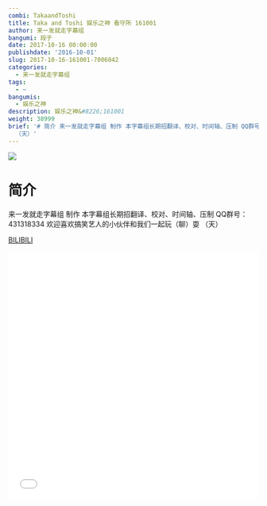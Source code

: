 ```yaml
---
combi: TakaandToshi
title: Taka and Toshi 娱乐之神 看守所 161001
author: 来一发就走字幕组
bangumi: 段子
date: 2017-10-16 00:00:00
publishdate: '2016-10-01'
slug: 2017-10-16-161001-7006042
categories:
  - 来一发就走字幕组
tags:
  - ~
bangumis:
  - 娱乐之神
description: 娱乐之神&#8226;161001
weight: 38999
brief: '# 简介 来一发就走字幕组 制作 本字幕组长期招翻译、校对、时间轴、压制 QQ群号：431318334 欢迎喜欢搞笑艺人的小伙伴和我们一起玩（聊）耍
  （天）'
---
```


![](https://i.imgur.com/VpcLaxy.jpg)

# 简介  
来一发就走字幕组 制作 本字幕组长期招翻译、校对、时间轴、压制   QQ群号：431318334 欢迎喜欢搞笑艺人的小伙伴和我们一起玩（聊）耍 （天）

  [BILIBILI](https://www.bilibili.com/video/av7006042/)


<div class="vcontainer">  <iframe class='video' src="//www.bilibili.com/blackboard/player.html?aid=7006042" width="100%" height="500" frameborder="0" allowfullscreen="allowfullscreen"></iframe></div>
